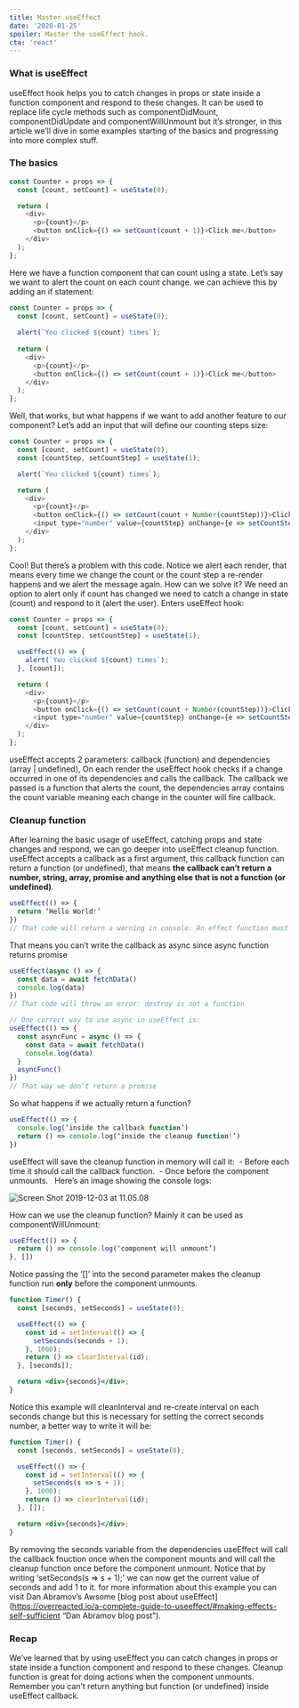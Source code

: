 ```yaml
---
title: Master useEffect
date: '2020-01-25'
spoiler: Master the useEffect hook.
cta: 'react'
---
```



### What is useEffect

useEffect hook helps you to catch changes in props or state inside a function component and respond to these changes.
It can be used to replace life cycle methods such as componentDidMount, componentDidUpdate and componentWillUnmount but it’s stronger, in this article we’ll dive in some examples starting of the basics and progressing into more complex stuff.

### The basics

```jsx
const Counter = props => {
  const [count, setCount] = useState(0);

  return (
    <div>
      <p>{count}</p>
      <button onClick={() => setCount(count + 1)}>Click me</button>
    </div>
  );
};
```

Here we have a function component that can count using a state.
Let’s say we want to alert the count on each count change.
we can achieve this by adding an if statement:

```jsx
const Counter = props => {
  const [count, setCount] = useState(0);
  
  alert(`You clicked ${count} times`);
  
  return (
    <div>
      <p>{count}</p>
      <button onClick={() => setCount(count + 1)}>Click me</button>
    </div>
  );
};
```

Well, that works, but what happens if we want to add another feature to our component? Let’s add an input that will define our counting steps size:

```jsx
const Counter = props => {
  const [count, setCount] = useState(0);
  const [countStep, setCountStep] = useState(1);

  alert(`You clicked ${count} times`);

  return (
    <div>
      <p>{count}</p>
      <button onClick={() => setCount(count + Number(countStep))}>Click me</button>
      <input type="number" value={countStep} onChange={e => setCountStep(e.target.value)} />
    </div>
  );
};
```

Cool! But there’s a problem with this code. Notice we alert each render, that means every time we change the count or the count step a re-render happens and we alert the message again.
How can we solve it? We need an option to alert only if count has changed we need to catch a change in state (count) and respond to it (alert the user).
Enters useEffect hook:

```jsx
const Counter = props => {
  const [count, setCount] = useState(0);
  const [countStep, setCountStep] = useState(1);

  useEffect(() => {
    alert(`You clicked ${count} times`);
  }, [count]);

  return (
    <div>
      <p>{count}</p>
      <button onClick={() => setCount(count + Number(countStep))}>Click me</button>
      <input type="number" value={countStep} onChange={e => setCountStep(e.target.value)} />
    </div>
  );
};
```

useEffect accepts 2 parameters: callback (function) and dependencies (array | undefined), On each render the useEffect hook checks if a change occurred in one of its dependencies and calls the callback.
The callback we passed is a function that alerts the count, the dependencies array contains the count variable meaning each change in the counter will fire callback.

### Cleanup function

After learning the basic usage of useEffect, catching props and state changes and respond, we can go deeper into useEffect cleanup function.
useEffect accepts a callback as a first argument, this callback function can return a function (or undefined), that means __the callback can’t return a number, string, array, promise and anything else that is not a function (or undefined)__.

```jsx
useEffect(() => {
  return ‘Hello World!’
})
// That code will return a warning in console: An effect function must return nothing besides a function, which is used for clean-up. You returned: Hello World!
```

That means you can’t write the callback as async since async function returns promise

```jsx
useEffect(async () => {
  const data = await fetchData()
  console.log(data)
})
// That code will throw an error: destroy is not a function

// One correct way to use async in useEffect is:
useEffect(() => {
  const asyncFunc = async () => {
    const data = await fetchData()
    console.log(data)
  }
  asyncFunc()
})
// That way we don’t return a promise
```

So what happens if we actually return a function?

```jsx
useEffect(() => {
  console.log(‘inside the callback function’)
  return () => console.log(‘inside the cleanup function!’)
})
```

useEffect will save the cleanup function in memory will call it:
 - Before each time it should call the callback function.
 - Once before the component unmounts.
 
Here’s an image showing the console logs:

![Screen Shot 2019-12-03 at 11.05.08](//images.ctfassets.net/afq2xws8d2dy/7vs9eTK8bs9NBbU6x4FnVu/b54c49f5a45f09a0c6e2c83c1c3d1070/Screen_Shot_2019-12-03_at_11.05.08.png)

How can we use the cleanup function?
Mainly it can be used as componentWillUnmount:

```jsx
useEffect(() => {
  return () => console.log(‘component will unmount’)
}, [])
```

Notice passing the ‘[]’ into the second parameter makes the cleanup function run __only__ before the component unmounts.

```jsx
function Timer() {
  const [seconds, setSeconds] = useState(0);

  useEffect(() => {
    const id = setInterval(() => {
      setSeconds(seconds + 1);
    }, 1000);
    return () => clearInterval(id);
  }, [seconds]);

  return <div>{seconds}</div>;
}
```

Notice this example will cleanInterval and re-create interval on each seconds change but this is necessary for setting the correct seconds number, a better way to write it will be:

```jsx
function Timer() {
  const [seconds, setSeconds] = useState(0);

  useEffect(() => {
    const id = setInterval(() => {
      setSeconds(s => s + 1);
    }, 1000);
    return () => clearInterval(id);
  }, []);

  return <div>{seconds}</div>;
}
```

By removing the seconds variable from the dependencies useEffect will call the callback fnuction once when the component mounts and will call the cleanup function once before the component unmount.
Notice that by writing ‘setSeconds(s => s + 1);’ we can now get the current value of seconds and add 1 to it.
for more information about this example you can visit Dan Abramov’s Awsome [blog post about useEffect](https://overreacted.io/a-complete-guide-to-useeffect/#making-effects-self-sufficient “Dan Abramov blog post”).


### Recap

We’ve learned that by using useEffect you can catch changes in props or state inside a function component and respond to these changes.
Cleanup function is great for doing actions when the component unmounts.
Remember you can’t return anything but function (or undefined) inside useEffect callback.